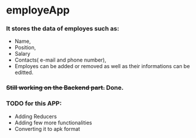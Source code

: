# employeApp

### It stores the data of employes such as:
* Name,
* Position,
* Salary
* Contacts( e-mail and phone number),
* Employes can be added or removed as well as their informations can be editted.

### ~~Still working on the Backend part.~~ Done.
### TODO for this APP:
* Adding Reducers
* Adding few more functionalities
* Converting it to apk format
